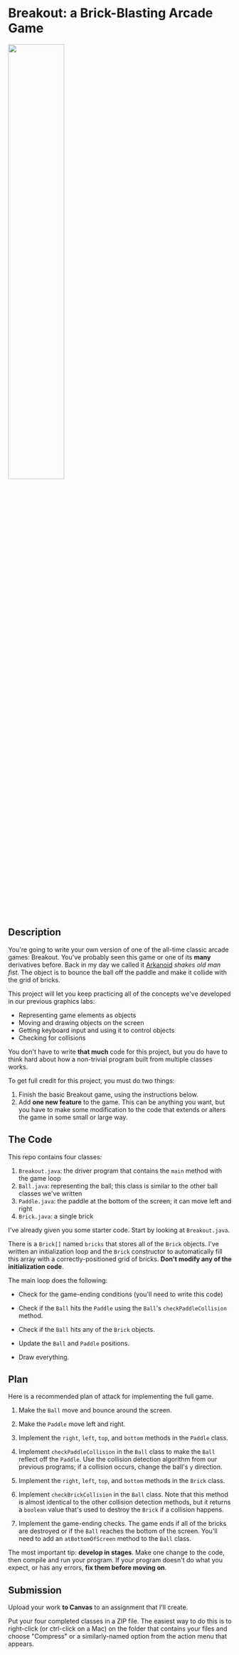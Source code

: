 # Breakout: a Brick-Blasting Arcade Game

<img src="https://i.ytimg.com/vi/AMUv8KvVt08/maxresdefault.jpg" width="50%" />

## Description

You're going to write your own version of one of the all-time classic arcade games: Breakout. You've probably seen this game or one of its **many** derivatives before. Back in my day we called it [Arkanoid](https://en.wikipedia.org/wiki/Arkanoid) *shakes old man fist*. The object is to bounce the ball off the paddle and make it collide with the grid of bricks.

This project will let you keep practicing all of the concepts we've developed in our previous graphics labs:

- Representing game elements as objects
- Moving and drawing objects on the screen
- Getting keyboard input and using it to control objects
- Checking for collisions

You don't have to write **that much** code for this project, but you do have to think hard about how a non-trivial program built from multiple classes works.

To get full credit for this project, you must do two things:

1. Finish the basic Breakout game, using the instructions below.
2. Add **one new feature** to the game. This can be anything you want, but you have to make some modification to the code that extends or alters the game in some small or large way.

## The Code

This repo contains four classes:

1. `Breakout.java`: the driver program that contains the `main` method with the game loop
2. `Ball.java`: representing the ball; this class is similar to the other ball classes we've written
3. `Paddle.java`: the paddle at the bottom of the screen; it can move left and right
4. `Brick.java`: a single brick

I've already given you some starter code. Start by looking at `Breakout.java`.

There is a `Brick[]` named `bricks` that stores all of the `Brick` objects. I've written an initialization loop and the `Brick` constructor to automatically fill this array with a correctly-positioned grid of bricks. **Don't modify any of the initialization code**.

The main loop does the following:

- Check for the game-ending conditions (you'll need to write this code)

- Check if the `Ball` hits the `Paddle` using the `Ball`'s `checkPaddleCollision` method.

- Check if the `Ball` hits any of the `Brick` objects.

- Update the `Ball` and `Paddle` positions.

- Draw everything.

## Plan

Here is a recommended plan of attack for implementing the full game.

1. Make the `Ball` move and bounce around the screen.

2. Make the `Paddle` move left and right.

3. Implement the `right`, `left`, `top`, and `bottom` methods in the `Paddle` class.

4. Implement `checkPaddleCollision` in the `Ball` class to make the `Ball` reflect off the `Paddle`. Use the collision detection algorithm from our previous programs; if
a collision occurs, change the ball's `y` direction.

5. Implement the `right`, `left`, `top`, and `bottom` methods in the `Brick` class.

4. Implement `checkBrickCollision` in the `Ball` class. Note that this method is almost identical to the other collision detection
methods, but it returns a `boolean` value that's used to destroy the `Brick` if a collision happens.

5. Implement the game-ending checks. The game ends if all of the bricks are destroyed or if the `Ball` reaches the bottom of the screen.
You'll need to add an `atBottomOfScreen` method to the `Ball` class.

The most important tip: **develop in stages**. Make one change to the code, then compile and run your program. If your program doesn't do what you expect, or has any errors, **fix them before moving on**.

## Submission

Upload your work **to Canvas** to an assignment that I'll create.

Put your four completed classes in a ZIP file. The easiest way to do this is to right-click (or ctrl-click on a Mac) on the folder that contains your files and choose "Compress" or a similarly-named option from the action menu that appears.
